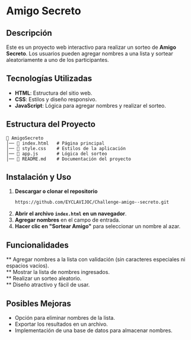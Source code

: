 # Amigo Secreto

## Descripción
Este es un proyecto web interactivo para realizar un sorteo de **Amigo Secreto**. Los usuarios pueden agregar nombres a una lista y sortear aleatoriamente a uno de los participantes.

## Tecnologías Utilizadas
- **HTML**: Estructura del sitio web.
- **CSS**: Estilos y diseño responsivo.
- **JavaScript**: Lógica para agregar nombres y realizar el sorteo.

## Estructura del Proyecto
```
📁 AmigoSecreto
│── 📄 index.html   # Página principal
│── 📄 style.css    # Estilos de la aplicación
│── 📄 app.js       # Lógica del sorteo
│── 📄 README.md    # Documentación del proyecto
```

## Instalación y Uso
1. **Descargar o clonar el repositorio**
   ```bash
   https://github.com/EYCLAVIJOC/Challenge-amigo--secreto.git
   ```
2. **Abrir el archivo `index.html` en un navegador**.
3. **Agregar nombres** en el campo de entrada.
4. **Hacer clic en "Sortear Amigo"** para seleccionar un nombre al azar.

## Funcionalidades
** Agregar nombres a la lista con validación (sin caracteres especiales ni espacios vacíos).  
** Mostrar la lista de nombres ingresados.  
** Realizar un sorteo aleatorio.  
** Diseño atractivo y fácil de usar.

## Posibles Mejoras
- Opción para eliminar nombres de la lista.
- Exportar los resultados en un archivo.
- Implementación de una base de datos para almacenar nombres.



